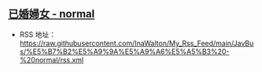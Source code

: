 ## [已婚婦女 - normal](https://www.javbus.com/genre/29)
- RSS 地址：https://raw.githubusercontent.com/InaWalton/My_Rss_Feed/main/JavBus/%E5%B7%B2%E5%A9%9A%E5%A9%A6%E5%A5%B3%20-%20normal/rss.xml